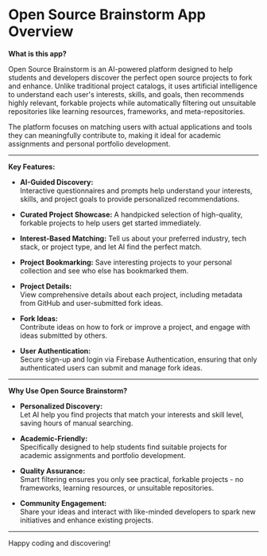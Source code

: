 # Open Source Brainstorm App Overview

**What is this app?**

Open Source Brainstorm is an AI-powered platform designed to help students and developers discover the perfect open source projects to fork and enhance. Unlike traditional project catalogs, it uses artificial intelligence to understand each user's interests, skills, and goals, then recommends highly relevant, forkable projects while automatically filtering out unsuitable repositories like learning resources, frameworks, and meta-repositories.

The platform focuses on matching users with actual applications and tools they can meaningfully contribute to, making it ideal for academic assignments and personal portfolio development.

---

**Key Features:**

- **AI-Guided Discovery:**  
  Interactive questionnaires and prompts help understand your interests, skills, and project goals to provide personalized recommendations.

- **Curated Project Showcase:**
  A handpicked selection of high-quality, forkable projects to help users get started immediately.

- **Interest-Based Matching:**
  Tell us about your preferred industry, tech stack, or project type, and let AI find the perfect match.

- **Project Bookmarking:**
  Save interesting projects to your personal collection and see who else has bookmarked them.

- **Project Details:**  
  View comprehensive details about each project, including metadata from GitHub and user-submitted fork ideas.

- **Fork Ideas:**  
  Contribute ideas on how to fork or improve a project, and engage with ideas submitted by others.

- **User Authentication:**  
  Secure sign-up and login via Firebase Authentication, ensuring that only authenticated users can submit and manage fork ideas.

---

**Why Use Open Source Brainstorm?**

- **Personalized Discovery:**  
  Let AI help you find projects that match your interests and skill level, saving hours of manual searching.

- **Academic-Friendly:**  
  Specifically designed to help students find suitable projects for academic assignments and portfolio development.

- **Quality Assurance:**  
  Smart filtering ensures you only see practical, forkable projects - no frameworks, learning resources, or unsuitable repositories.

- **Community Engagement:**  
  Share your ideas and interact with like-minded developers to spark new initiatives and enhance existing projects.

---

Happy coding and discovering!

